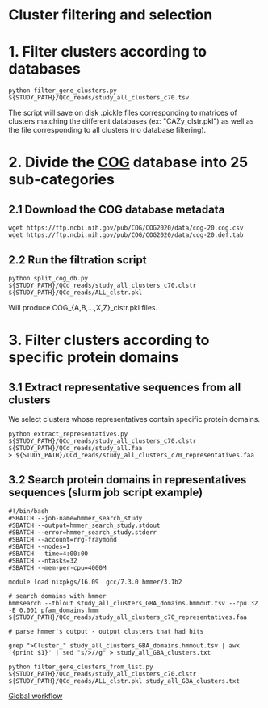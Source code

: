 # Cluster filtering and selection

# 1. Filter clusters according to databases

```
python filter_gene_clusters.py ${STUDY_PATH}/QCd_reads/study_all_clusters_c70.tsv
```
The script will save on disk .pickle files corresponding to matrices of clusters matching the different databases (ex: "CAZy_clstr.pkl") as well as the file corresponding to all clusters (no database filtering).


# 2. Divide the [COG](https://www.ncbi.nlm.nih.gov/research/cog#) database into 25 sub-categories

## 2.1 Download the COG database metadata

```
wget https://ftp.ncbi.nih.gov/pub/COG/COG2020/data/cog-20.cog.csv
wget https://ftp.ncbi.nih.gov/pub/COG/COG2020/data/cog-20.def.tab
```

## 2.2 Run the filtration script
```
python split_cog_db.py ${STUDY_PATH}/QCd_reads/study_all_clusters_c70.clstr ${STUDY_PATH}/QCd_reads/ALL_clstr.pkl
```
Will produce COG_{A,B,...,X,Z}_clstr.pkl files.


# 3. Filter clusters according to specific protein domains

## 3.1 Extract representative sequences from all clusters

We select clusters whose representatives contain specific protein domains.

```
python extract_representatives.py ${STUDY_PATH}/QCd_reads/study_all_clusters_c70.clstr ${STUDY_PATH}/QCd_reads/study_all.faa > ${STUDY_PATH}/QCd_reads/study_all_clusters_c70_representatives.faa
```

## 3.2 Search protein domains in representatives sequences (slurm job script example)

```
#!/bin/bash
#SBATCH --job-name=hmmer_search_study
#SBATCH --output=hmmer_search_study.stdout
#SBATCH --error=hmmer_search_study.stderr
#SBATCH --account=rrg-fraymond
#SBATCH --nodes=1
#SBATCH --time=4:00:00
#SBATCH --ntasks=32
#SBATCH --mem-per-cpu=4000M

module load nixpkgs/16.09  gcc/7.3.0 hmmer/3.1b2

# search domains with hmmer
hmmsearch --tblout study_all_clusters_GBA_domains.hmmout.tsv --cpu 32 -E 0.001 pfam_domains.hmm ${STUDY_PATH}/QCd_reads/study_all_clusters_c70_representatives.faa

# parse hmmer's output - output clusters that had hits

grep ">Cluster_" study_all_clusters_GBA_domains.hmmout.tsv | awk '{print $1}' | sed "s/>//g" > study_all_GBA_clusters.txt

python filter_gene_clusters_from_list.py ${STUDY_PATH}/QCd_reads/study_all_clusters_c70.clstr ${STUDY_PATH}/QCd_reads/ALL_clstr.pkl study_all_GBA_clusters.txt
```

[Global workflow](../README.md#global-workflow)
